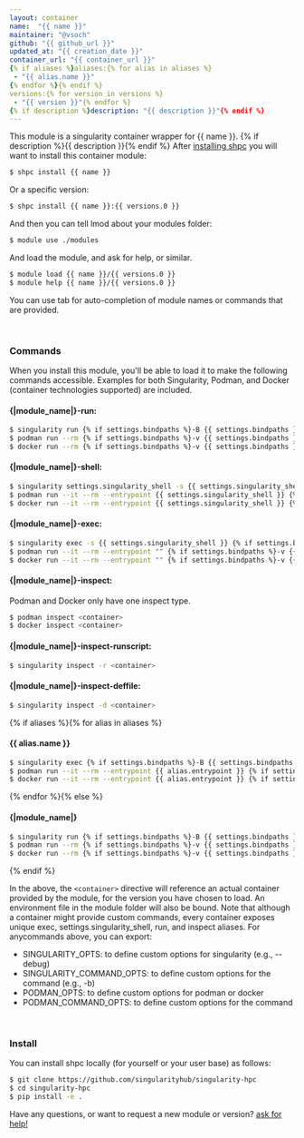 ```yaml
---
layout: container
name:  "{{ name }}"
maintainer: "@vsoch"
github: "{{ github_url }}"
updated_at: "{{ creation_date }}"
container_url: "{{ container_url }}"
{% if aliases %}aliases:{% for alias in aliases %}
 - "{{ alias.name }}"
{% endfor %}{% endif %}
versions:{% for version in versions %}
 - "{{ version }}"{% endfor %}
{% if description %}description: "{{ description }}"{% endif %}
---
```


This module is a singularity container wrapper for {{ name }}.
{% if description %}{{ description }}{% endif %}
After [installing shpc](#install) you will want to install this container module:


```bash
$ shpc install {{ name }}
```

Or a specific version:

```bash
$ shpc install {{ name }}:{{ versions.0 }}
```

And then you can tell lmod about your modules folder:

```bash
$ module use ./modules
```

And load the module, and ask for help, or similar.

```bash
$ module load {{ name }}/{{ versions.0 }}
$ module help {{ name }}/{{ versions.0 }}
```

You can use tab for auto-completion of module names or commands that are provided.

<br>

### Commands

When you install this module, you'll be able to load it to make the following commands accessible.
Examples for both Singularity, Podman, and Docker (container technologies supported) are included.

#### {|module_name|}-run:

```bash
$ singularity run {% if settings.bindpaths %}-B {{ settings.bindpaths }} {% endif %}<container>
$ podman run --rm {% if settings.bindpaths %}-v {{ settings.bindpaths }} {% endif %} -v ${PWD} -w ${PWD} <container>
$ docker run --rm {% if settings.bindpaths %}-v {{ settings.bindpaths }} {% endif %} -v ${PWD} -w ${PWD} <container>
```

#### {|module_name|}-shell:

```bash
$ singularity settings.singularity_shell -s {{ settings.singularity_shell }} {% if settings.bindpaths %}-B {{ settings.bindpaths }} {% endif %}<container>
$ podman run --it --rm --entrypoint {{ settings.singularity_shell }} {% if settings.bindpaths %}-v {{ settings.bindpaths }} {% endif %} -v ${PWD} -w ${PWD} <container>
$ docker run --it --rm --entrypoint {{ settings.singularity_shell }} {% if settings.bindpaths %}-v {{ settings.bindpaths }} {% endif %} -v ${PWD} -w ${PWD} <container>
```

#### {|module_name|}-exec:

```bash
$ singularity exec -s {{ settings.singularity_shell }} {% if settings.bindpaths %}-B {{ settings.bindpaths }} {% endif %}<container> "$@"
$ podman run --it --rm --entrypoint "" {% if settings.bindpaths %}-v {{ settings.bindpaths }} {% endif %} -v ${PWD} -w ${PWD} <container> "$@"
$ docker run --it --rm --entrypoint "" {% if settings.bindpaths %}-v {{ settings.bindpaths }} {% endif %} -v ${PWD} -w ${PWD} <container> "$@"
```

#### {|module_name|}-inspect:

Podman and Docker only have one inspect type.

```bash
$ podman inspect <container>
$ docker inspect <container>
```

#### {|module_name|}-inspect-runscript:

```bash
$ singularity inspect -r <container>
```

#### {|module_name|}-inspect-deffile:

```bash
$ singularity inspect -d <container>
```

{% if aliases %}{% for alias in aliases %}
#### {{ alias.name }}
       
```bash
$ singularity exec {% if settings.bindpaths %}-B {{ settings.bindpaths }} {% endif %}{% if alias.options %}{{ alias.options }} {% endif %}<container> {{ alias.command }}
$ podman run --it --rm --entrypoint {{ alias.entrypoint }} {% if settings.bindpaths %}-v {{ settings.bindpaths }} {% endif %} {% if alias.options %}{{ alias.options }} {% endif %} -v ${PWD} -w ${PWD} <container> -c "{{ alias.args }} $@"
$ docker run --it --rm --entrypoint {{ alias.entrypoint }} {% if settings.bindpaths %}-v {{ settings.bindpaths }} {% endif %} {% if alias.options %}{{ alias.options }} {% endif %} -v ${PWD} -w ${PWD} <container> -c "{{ alias.args }} $@"
```

{% endfor %}{% else %}

#### {|module_name|}

```bash
$ singularity run {% if settings.bindpaths %}-B {{ settings.bindpaths }}{% endif %}<container>
$ podman run --rm {% if settings.bindpaths %}-v {{ settings.bindpaths }}{% endif %} -v ${PWD} -w ${PWD} <container>
$ docker run --rm {% if settings.bindpaths %}-v {{ settings.bindpaths }}{% endif %} -v ${PWD} -w ${PWD} <container>
```
{% endif %}

In the above, the `<container>` directive will reference an actual container provided
by the module, for the version you have chosen to load. An environment file in the
module folder will also be bound. Note that although a container
might provide custom commands, every container exposes unique exec, settings.singularity_shell, run, and
inspect aliases. For anycommands above, you can export:

 - SINGULARITY_OPTS: to define custom options for singularity (e.g., --debug)
 - SINGULARITY_COMMAND_OPTS: to define custom options for the command (e.g., -b)
 - PODMAN_OPTS: to define custom options for podman or docker
 - PODMAN_COMMAND_OPTS: to define custom options for the command

<br>
  
### Install

You can install shpc locally (for yourself or your user base) as follows:

```bash
$ git clone https://github.com/singularityhub/singularity-hpc
$ cd singularity-hpc
$ pip install -e .
```

Have any questions, or want to request a new module or version? [ask for help!](https://github.com/singularityhub/singularity-hpc/issues)
